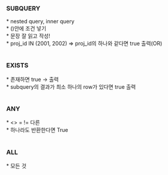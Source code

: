 <h3>SUBQUERY</h3>
* nested query, inner query</br>
* ()안에 조건 넣기</br>
* 문장 잘 읽고 작성!</br>
* proj_id IN (2001, 2002) => proj_id의 하나와 같다면 true 출력(OR)</br>

#

<h3>EXISTS</h3>
* 존재하면 true -> 출력</br>
* subquery의 결과가 최소 하나의 row가 있다면 true 출력</br>

#

<h3>ANY</h3>
* <> = != 다른</br>
* 하나라도 반환한다면 True</br>

#

<h3>ALL</h3>
* 모든 것</br>
